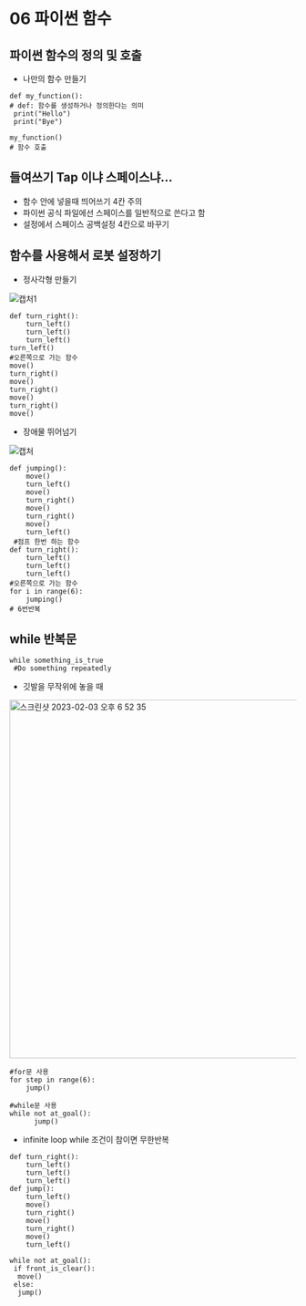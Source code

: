 # 06 파이썬 함수

## 파이썬 함수의 정의 및 호출

- 나만의 함수 만들기

```
def my_function(): 
# def: 함수를 생성하거나 정의한다는 의미
 print("Hello")
 print("Bye")
 
my_function()
# 함수 호출

```

## 들여쓰기 Tap 이냐 스페이스냐...

- 함수 안에 넣을때 띄어쓰기 4칸 주의
- 파이썬 공식 파일에선 스페이스를 일반적으로 쓴다고 함
- 설정에서 스페이스 공백설정 4칸으로 바꾸기


## 함수를 사용해서 로봇 설정하기

- 정사각형 만들기

![캡처1](https://user-images.githubusercontent.com/121744538/216298564-f0b72a0a-b0f8-49d4-a1af-ba323a3b60f6.JPG)


```
def turn_right():
    turn_left()
    turn_left()
    turn_left()
turn_left()
#오른쪽으로 가는 함수
move()
turn_right()
move()
turn_right()
move()
turn_right()
move()
```

- 장애물 뛰어넘기

![캡처](https://user-images.githubusercontent.com/121744538/216298802-aa64c9b8-94bc-4025-842a-6d40c24b10f2.JPG)


```
def jumping():
    move()
    turn_left()
    move()
    turn_right()
    move()
    turn_right()
    move()
    turn_left()
 #점프 한번 하는 함수
def turn_right():
    turn_left()
    turn_left()
    turn_left()
#오른쪽으로 가는 함수
for i in range(6):
    jumping()
# 6번반복
```

## while 반복문
```
while something_is_true
 #Do something repeatedly
```
- 깃발을 무작위에 놓을 때
<img width="629" alt="스크린샷 2023-02-03 오후 6 52 35" src="https://user-images.githubusercontent.com/121744538/216571742-b5bf91a0-9720-4d57-925d-1318c3e3cf61.png">

```
#for문 사용
for step in range(6):
    jump()
```

```
#while문 사용
while not at_goal():
      jump()
```

- infinite loop
 while 조건이 참이면 무한반복

```
def turn_right():
    turn_left()
    turn_left()
    turn_left()
def jump():
    turn_left()
    move()
    turn_right()
    move()
    turn_right()
    move()
    turn_left()
   
while not at_goal():
 if front_is_clear():
  move()
 else: 
  jump()
```
